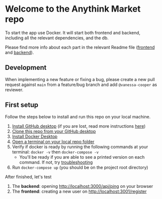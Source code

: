 # Welcome to the Anythink Market repo

To start the app use Docker. It will start both frontend and backend, including all the relevant dependencies, and the db.

Please find more info about each part in the relevant Readme file ([frontend](frontend/readme.md) and [backend](backend/README.md)).

## Development

When implementing a new feature or fixing a bug, please create a new pull request against `main` from a feature/bug branch and add `@vanessa-cooper` as reviewer.

## First setup

Follow the steps below to install and run this repo on your local machine.

1. [Install GitHub desktop](https://desktop.github.com/) (if you are lost, read more instructions [here](https://docs.github.com/en/desktop/installing-and-configuring-github-desktop))
2. [Clone this repo from your GitHub desktop](https://docs.github.com/en/desktop/contributing-and-collaborating-using-github-desktop/adding-and-cloning-repositories/cloning-and-forking-repositories-from-github-desktop)
3. [Install Docker Desktop](https://docs.docker.com/get-docker/)
4. [Open a terminal on your local repo folder](https://www.groovypost.com/howto/open-command-window-terminal-window-specific-folder-windows-mac-linux/)
5. Verify if docker is ready by running the following commands at your terminal: `docker -v` then `docker-compose -v`  
    - You'll be ready if you are able to see a printed version on each command. If not, try [troubleshooting](https://docs.docker.com/desktop/troubleshoot/overview/)
6. Run `docker-compose up` (you should be on the project root directory)


After finished, let's test

1. The **backend**: opening <http://localhost:3000/api/ping> on your browser
2. The **frontend**: creating a new user on <http://localhost:3001/register>
